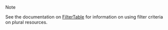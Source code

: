 
<div class="admonition-note">
<p class="admonition-note-title">Note</p>
<div class="admonition-note-text">
<p>See the documentation on <a href="https://github.com/inspec/inspec/blob/main/dev-docs/filtertable-usage.md">FilterTable</a> for information on using filter criteria on plural resources.
</p>
</div>
</div>
